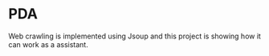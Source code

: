 # PDA
Web crawling is implemented using Jsoup and this project is showing how it can work as a assistant.
